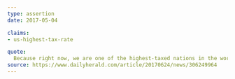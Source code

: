```yaml
---
type: assertion
date: 2017-05-04

claims:
- us-highest-tax-rate

quote:
  Because right now, we are one of the highest-taxed nations in the world.
source: https://www.dailyherald.com/article/20170624/news/306249964
---
```

